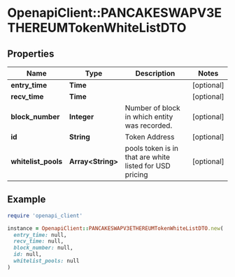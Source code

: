 # OpenapiClient::PANCAKESWAPV3ETHEREUMTokenWhiteListDTO

## Properties

| Name | Type | Description | Notes |
| ---- | ---- | ----------- | ----- |
| **entry_time** | **Time** |  | [optional] |
| **recv_time** | **Time** |  | [optional] |
| **block_number** | **Integer** | Number of block in which entity was recorded. | [optional] |
| **id** | **String** | Token Address | [optional] |
| **whitelist_pools** | **Array&lt;String&gt;** | pools token is in that are white listed for USD pricing | [optional] |

## Example

```ruby
require 'openapi_client'

instance = OpenapiClient::PANCAKESWAPV3ETHEREUMTokenWhiteListDTO.new(
  entry_time: null,
  recv_time: null,
  block_number: null,
  id: null,
  whitelist_pools: null
)
```

